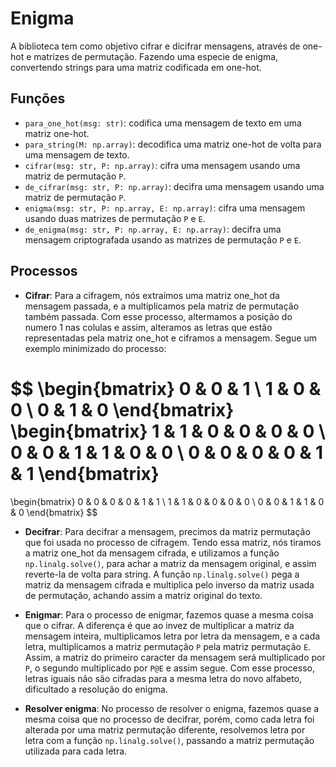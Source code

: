 # Enigma

A biblioteca tem como objetivo cifrar e dicifrar mensagens, através de one-hot e matrizes de permutação. Fazendo uma especie de enigma, convertendo strings para uma matriz codificada em one-hot.

## Funções

- `para_one_hot(msg: str)`: codifica uma mensagem de texto em uma matriz one-hot.
- `para_string(M: np.array)`: decodifica uma matriz one-hot de volta para uma mensagem de texto.
- `cifrar(msg: str, P: np.array)`: cifra uma mensagem usando uma matriz de permutação `P`.
- `de_cifrar(msg: str, P: np.array)`: decifra uma mensagem usando uma matriz de permutação `P`.
- `enigma(msg: str, P: np.array, E: np.array)`: cifra uma mensagem usando duas matrizes de permutação `P` e `E`.
- `de_enigma(msg: str, P: np.array, E: np.array)`: decifra uma mensagem criptografada usando as matrizes de permutação `P` e `E`.

## Processos 
- **Cifrar**: Para a cifragem, nós extraímos uma matriz one_hot da mensagem passada, e a multiplicamos pela matriz de permutação também passada. Com esse processo, altermamos a posição do numero 1 nas colulas e assim, alteramos as letras que estão representadas pela matriz one_hot e ciframos a mensagem. Segue um exemplo minimizado do processo: 

$$
\begin{bmatrix}
0 & 0 & 1 \\
1 & 0 & 0 \\
0 & 1 & 0 
\end{bmatrix}
\begin{bmatrix}
    1 &  1 & 0 & 0 & 0 & 0 \\
    0 &  0 & 1 & 1 & 0 & 0 \\
    0 &  0 & 0 & 0 & 1 & 1 
\end{bmatrix}
= 
\begin{bmatrix}
    0 &  0 & 0 & 0 & 1 & 1 \\
    1 &  1 & 0 & 0 & 0 & 0 \\
    0 &  0 & 1 & 1 & 0 & 0 
\end{bmatrix}
$$

- **Decifrar**: Para decifrar a mensagem, precimos da matriz permutação que foi usada no processo de cifragem. Tendo essa matriz, nós tiramos a matriz one_hot da mensagem cifrada, e utilizamos a função `np.linalg.solve()`, para achar a matriz da mensagem original, e assim reverte-la de volta para string. A função `np.linalg.solve()` pega a matriz da mensagem cifrada e multiplica pelo inverso da matriz usada de permutação, achando assim a matriz original do texto.

- **Enigmar**: Para o processo de enigmar, fazemos quase a mesma coisa que o cifrar. A diferença é que ao invez de multiplicar a matriz da mensagem inteira, multiplicamos letra por letra da mensagem, e a cada letra, multiplicamos a matriz permutação `P` pela matriz permutação `E`. Assim, a matriz do primeiro caracter da mensagem será multiplicado por `P`, o segundo multiplicado por `P@E` e assim segue. Com esse processo, letras iguais não são cifradas para a mesma letra do novo alfabeto, dificultado a resolução do enigma.

- **Resolver enigma**: No processo de resolver o enigma, fazemos quase a mesma coisa que no processo de decifrar, porém, como cada letra foi alterada por uma matriz permutação diferente, resolvemos letra por letra com a função `np.linalg.solve()`, passando a matriz permutação utilizada para cada letra.

